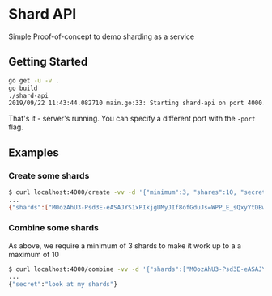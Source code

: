 # Shard API

Simple Proof-of-concept to demo sharding as a service

## Getting Started

```bash
go get -u -v .
go build
./shard-api
2019/09/22 11:43:44.082710 main.go:33: Starting shard-api on port 4000...
```

That's it - server's running. You can specify a different port with the `-port` flag.

## Examples

### Create some shards

```bash
$ curl localhost:4000/create -vv -d '{"minimum":3, "shares":10, "secret":"look at my shards"}'
...
{"shards":["M0ozAhU3-Psd3E-eASAJYS1xPIkjgUMyJIf8ofGduJs=WPP_E_sQxyYtDBwqngBSf9YHpv1nJpJ7TDXYm_Kgkkc=","VDn9vOkg054jtBhdUyyK0wweuVetyXfI-nos30KNemQ=lgTVSwe_HUVmQjmOEadflpiY_tPMiTDir5b_m1Ug2F0=","qQ06OniPDEEOdLuUoW9A6RYsQNOYGWgdxsxL-ZDHfGg=tM6ULvKwmGyxrMMh1Pz8G7-iFOsWME7-ApRqeJC9Xm8=","_7eUhIrFIc7MJ70iQRme_VkDlx4wHgEbjFjTFJfyBk4=CVeXiGDX4FmoO_hrWQvhCfpqNYWwgOzzT_lD3V0iDPs=","HV6L1NiuyAcrbfXL6joqcxLZAaVRC3MT-m653XKhDZM=WTPcXGJ3tRytn4ZUa7yV6iobgEF7oi7ojzhcbNh2DdE=","mzZ80tkHz4m0CqnjRgbpjTXNPmhiwzPqb-vusB9B5gs=5fibxMbZ6mKNCGHUgb6s3aV3dm-lxRMHHB9nC2kvyT8=","oyI0Ldjyl8fI1Ly0P7WnymgWGDULpJKjbTCVU-CgGcE=NoqCdnL3cciFebTyl9rRHnHb28MBIRcHumN4H4RD9-A=","p-nJ2v2wFKq7M9US6tqHeoy6kKeeqU8gnuJSr4d8FBg=-dDP9cR5c3N3RAPUEox7dsvxYhpe-bloSWP_GYtunJI=","L_FDCST5yAOkM1mYXkqjynLznKzXEITYMutDz7Prqeg=kqc8WQIv4MQb87mp4mdF0KJI9P1NlM6Ne_fKVkTApdw=","v5CvUXx4fKi99DWP2845dSJyLzqhhnXlgmVQJQFieJk=TPSGxm05AjV-8im8BFtOvwWoi9s-c1izQJBITUbdkvE="]}
```

### Combine some shards

As above, we require a minimum of 3 shards to make it work up to a a maximum of 10

```bash
$ curl localhost:4000/combine -vv -d '{"shards":["M0ozAhU3-Psd3E-eASAJYS1xPIkjgUMyJIf8ofGduJs=WPP_E_sQxyYtDBwqngBSf9YHpv1nJpJ7TDXYm_Kgkkc=","VDn9vOkg054jtBhdUyyK0wweuVetyXfI-nos30KNemQ=lgTVSwe_HUVmQjmOEadflpiY_tPMiTDir5b_m1Ug2F0=","p-nJ2v2wFKq7M9US6tqHeoy6kKeeqU8gnuJSr4d8FBg=-dDP9cR5c3N3RAPUEox7dsvxYhpe-bloSWP_GYtunJI="]}'
...
{"secret":"look at my shards"}
```
